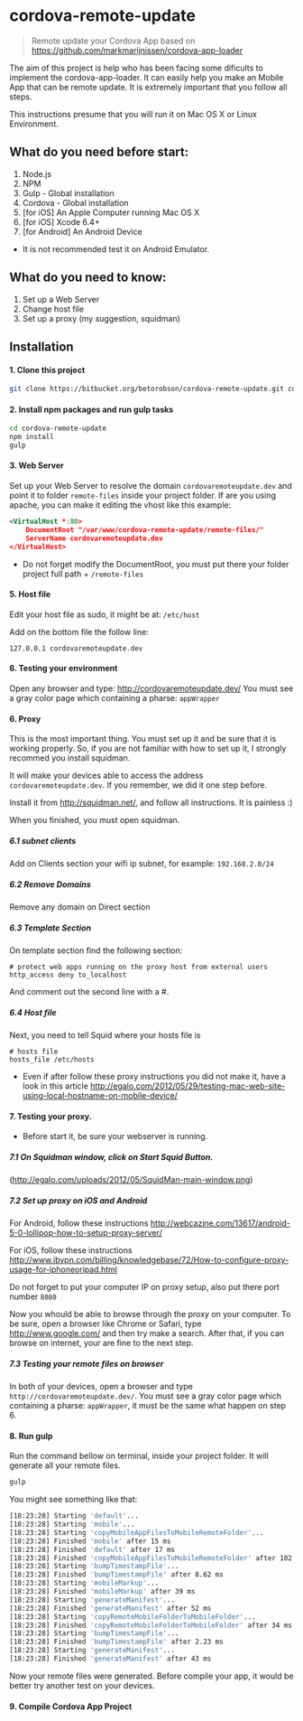 cordova-remote-update
==========

> Remote update your Cordova App based on https://github.com/markmarijnissen/cordova-app-loader

The aim of this project is help who has been facing some dificults to implement the cordova-app-loader.
It can easily help you make an Mobile App that can be remote update.
It is extremely important that you follow all steps. 

This instructions presume that you will run it on Mac OS X or Linux Environment.

## What do you need before start:

1. Node.js
2. NPM
3. Gulp - Global installation
4. Cordova - Global installation
5. [for iOS] An Apple Computer running Mac OS X
6. [for iOS] Xcode 6.4+
7. [for Android] An Android Device 

 * It is not recommended test it on Android Emulator.

## What do you need to know:

1. Set up a Web Server
2. Change host file
3. Set up a proxy (my suggestion, squidman)

## Installation

#### 1. Clone this project
```bash
git clone https://bitbucket.org/betorobson/cordova-remote-update.git cordova-remote-update
```

#### 2. Install npm packages and run gulp tasks
```bash
cd cordova-remote-update
npm install
gulp
```

#### 3. Web Server
Set up your Web Server to resolve the domain `cordovaremoteupdate.dev` and point it to folder `remote-files` inside your project folder.
If are you using apache, you can make it editing the vhost like this example:
```XML
<VirtualHost *:80>
    DocumentRoot "/var/www/cordova-remote-update/remote-files/"
    ServerName cordovaremoteupdate.dev
</VirtualHost>
```
 * Do not forget modify the DocumentRoot, you must put there your folder project full path + `/remote-files`

#### 5. Host file

Edit your host file as sudo, it might be at:
`/etc/host` 

Add on the bottom file the follow line:
```
127.0.0.1 cordovaremoteupdate.dev
```

#### 6. Testing your environment
Open any browser and type:
http://cordovaremoteupdate.dev/
You must see a gray color page which containing a pharse: `appWrapper`

#### 6. Proxy
This is the most important thing. You must set up it and be sure that it is working properly.
So, if you are not familiar with how to set up it, I strongly recommed you install squidman.

It will make your devices able to access the address `cordovaremoteupdate.dev`. If you remember, we did it one step before.

Install it from http://squidman.net/, and follow all instructions. 
It is painless :)

When you finished, you must open squidman.

##### 6.1 subnet clients
Add on Clients section your wifi ip subnet, for example: `192.168.2.0/24`

##### 6.2 Remove Domains
Remove any domain on Direct section

##### 6.3 Template Section
On template section find the following section:

```
# protect web apps running on the proxy host from external users
http_access deny to_localhost
```
And comment out the second line with a #.

##### 6.4 Host file
Next, you need to tell Squid where your hosts file is
```
# hosts file
hosts_file /etc/hosts
```

 * Even if after follow these proxy instructions you did not make it, have a look in this article
 http://egalo.com/2012/05/29/testing-mac-web-site-using-local-hostname-on-mobile-device/

#### 7. Testing your proxy.

 * Before start it, be sure your webserver is running.

##### 7.1 On Squidman window, click on Start Squid Button.

(http://egalo.com/uploads/2012/05/SquidMan-main-window.png)

##### 7.2 Set up proxy on iOS and Android

For Android, follow these instructions
http://webcazine.com/13617/android-5-0-lollipop-how-to-setup-proxy-server/

For iOS, follow these instructions
http://www.ibvpn.com/billing/knowledgebase/72/How-to-configure-proxy-usage-for-iphoneoripad.html

Do not forget to put your computer IP on proxy setup, also put there port number `8080`

Now you whould be able to browse through the proxy on your computer. To be sure, open a browser like Chrome or Safari, type http://www.google.com/ and then try make a search.
After that, if you can browse on internet, your are fine to the next step.

##### 7.3 Testing your remote files on browser

In both of your devices, open a browser and type `http://cordovaremoteupdate.dev/`.
You must see a gray color page which containing a pharse: `appWrapper`, it must be the same what happen on step 6.

#### 8. Run gulp

Run the command bellow on terminal, inside your project folder. It will generate all your remote files.

```bash
gulp
```
You might see something like that:
```bash
[18:23:28] Starting 'default'...
[18:23:28] Starting 'mobile'...
[18:23:28] Starting 'copyMobileAppFilesToMobileRemoteFolder'...
[18:23:28] Finished 'mobile' after 15 ms
[18:23:28] Finished 'default' after 17 ms
[18:23:28] Finished 'copyMobileAppFilesToMobileRemoteFolder' after 102 ms
[18:23:28] Starting 'bumpTimestampFile'...
[18:23:28] Finished 'bumpTimestampFile' after 8.62 ms
[18:23:28] Starting 'mobileMarkup'...
[18:23:28] Finished 'mobileMarkup' after 39 ms
[18:23:28] Starting 'generateManifest'...
[18:23:28] Finished 'generateManifest' after 52 ms
[18:23:28] Starting 'copyRemoteMobileFolderToMobileFolder'...
[18:23:28] Finished 'copyRemoteMobileFolderToMobileFolder' after 34 ms
[18:23:28] Starting 'bumpTimestampFile'...
[18:23:28] Finished 'bumpTimestampFile' after 2.23 ms
[18:23:28] Starting 'generateManifest'...
[18:23:28] Finished 'generateManifest' after 43 ms
```
Now your remote files were generated. Before compile your app, it would be better try another test on your devices.

#### 9. Compile Cordova App Project

